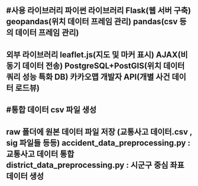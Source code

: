 #사용 라이브러리
파이썬 라이브러리
Flask(웹 서버 구축)
geopandas(위치 데이터 프레임 관리)
pandas(csv 등의 데이터 프레임 관리)
-----
외부 라이브러리
leaflet.js(지도 및 마커 표시)
AJAX(비동기 데이터 전송)
PostgreSQL+PostGIS(위치 데이터 쿼리 성능 특화 DB)
카카오맵 개발자 API(개별 사건 데이터 로드뷰)
----------------------------------
#통합 데이터 csv 파일 생성
-------
raw 폴더에 원본 데이터 파일 저장 (교통사고 데이터.csv , sig 파일들 등등)
accident_data_preprocessing.py : 교통사고 데이터 통합
district_data_preprocessing.py : 시군구 중심 좌표 데이터 생성
-------
